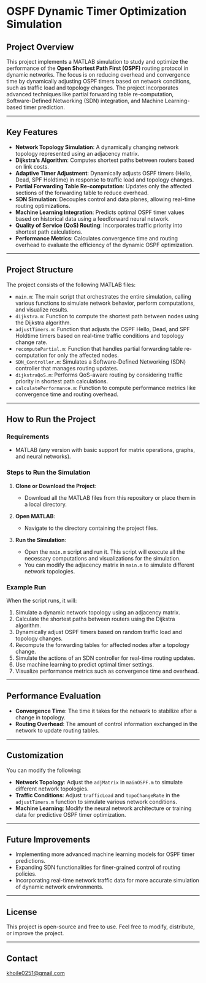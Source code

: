 
# OSPF Dynamic Timer Optimization Simulation

## Project Overview
This project implements a MATLAB simulation to study and optimize the performance of the **Open Shortest Path First (OSPF)** routing protocol in dynamic networks. The focus is on reducing overhead and convergence time by dynamically adjusting OSPF timers based on network conditions, such as traffic load and topology changes. The project incorporates advanced techniques like partial forwarding table re-computation, Software-Defined Networking (SDN) integration, and Machine Learning-based timer prediction.

---

## Key Features
- **Network Topology Simulation**: A dynamically changing network topology represented using an adjacency matrix.
- **Dijkstra’s Algorithm**: Computes shortest paths between routers based on link costs.
- **Adaptive Timer Adjustment**: Dynamically adjusts OSPF timers (Hello, Dead, SPF Holdtime) in response to traffic load and topology changes.
- **Partial Forwarding Table Re-computation**: Updates only the affected sections of the forwarding table to reduce overhead.
- **SDN Simulation**: Decouples control and data planes, allowing real-time routing optimizations.
- **Machine Learning Integration**: Predicts optimal OSPF timer values based on historical data using a feedforward neural network.
- **Quality of Service (QoS) Routing**: Incorporates traffic priority into shortest path calculations.
- **Performance Metrics**: Calculates convergence time and routing overhead to evaluate the efficiency of the dynamic OSPF optimization.

---

## Project Structure
The project consists of the following MATLAB files:

- `main.m`: The main script that orchestrates the entire simulation, calling various functions to simulate network behavior, perform computations, and visualize results.
- `dijkstra.m`: Function to compute the shortest path between nodes using the Dijkstra algorithm.
- `adjustTimers.m`: Function that adjusts the OSPF Hello, Dead, and SPF Holdtime timers based on real-time traffic conditions and topology change rate.
- `recomputePartial.m`: Function that handles partial forwarding table re-computation for only the affected nodes.
- `SDN_Controller.m`: Simulates a Software-Defined Networking (SDN) controller that manages routing updates.
- `dijkstraQoS.m`: Performs QoS-aware routing by considering traffic priority in shortest path calculations.
- `calculatePerformance.m`: Function to compute performance metrics like convergence time and routing overhead.

---

## How to Run the Project

### Requirements
- MATLAB (any version with basic support for matrix operations, graphs, and neural networks).
  
### Steps to Run the Simulation

1. **Clone or Download the Project**:
   - Download all the MATLAB files from this repository or place them in a local directory.
   
2. **Open MATLAB**:
   - Navigate to the directory containing the project files.

3. **Run the Simulation**:
   - Open the `main.m` script and run it. This script will execute all the necessary computations and visualizations for the simulation.
   - You can modify the adjacency matrix in `main.m` to simulate different network topologies.

### Example Run
When the script runs, it will:
1. Simulate a dynamic network topology using an adjacency matrix.
2. Calculate the shortest paths between routers using the Dijkstra algorithm.
3. Dynamically adjust OSPF timers based on random traffic load and topology changes.
4. Recompute the forwarding tables for affected nodes after a topology change.
5. Simulate the actions of an SDN controller for real-time routing updates.
6. Use machine learning to predict optimal timer settings.
7. Visualize performance metrics such as convergence time and overhead.

---

## Performance Evaluation
- **Convergence Time**: The time it takes for the network to stabilize after a change in topology.
- **Routing Overhead**: The amount of control information exchanged in the network to update routing tables.

---

## Customization
You can modify the following:
- **Network Topology**: Adjust the `adjMatrix` in `mainOSPF.m` to simulate different network topologies.
- **Traffic Conditions**: Adjust `trafficLoad` and `topoChangeRate` in the `adjustTimers.m` function to simulate various network conditions.
- **Machine Learning**: Modify the neural network architecture or training data for predictive OSPF timer optimization.

---

## Future Improvements
- Implementing more advanced machine learning models for OSPF timer predictions.
- Expanding SDN functionalities for finer-grained control of routing policies.
- Incorporating real-time network traffic data for more accurate simulation of dynamic network environments.

---

## License
This project is open-source and free to use. Feel free to modify, distribute, or improve the project.

---

## Contact
khoile0251@gmail.com

